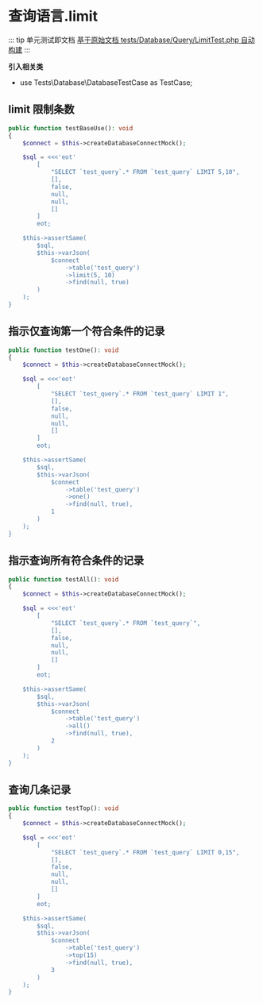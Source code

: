 # 查询语言.limit

::: tip 单元测试即文档
[基于原始文档 tests/Database/Query/LimitTest.php 自动构建](https://github.com/hunzhiwange/framework/blob/master/tests/Database/Query/LimitTest.php)
:::
    
**引入相关类**

 * use Tests\Database\DatabaseTestCase as TestCase;

## limit 限制条数

``` php
public function testBaseUse(): void
{
    $connect = $this->createDatabaseConnectMock();

    $sql = <<<'eot'
        [
            "SELECT `test_query`.* FROM `test_query` LIMIT 5,10",
            [],
            false,
            null,
            null,
            []
        ]
        eot;

    $this->assertSame(
        $sql,
        $this->varJson(
            $connect
                ->table('test_query')
                ->limit(5, 10)
                ->find(null, true)
        )
    );
}
```
    
## 指示仅查询第一个符合条件的记录

``` php
public function testOne(): void
{
    $connect = $this->createDatabaseConnectMock();

    $sql = <<<'eot'
        [
            "SELECT `test_query`.* FROM `test_query` LIMIT 1",
            [],
            false,
            null,
            null,
            []
        ]
        eot;

    $this->assertSame(
        $sql,
        $this->varJson(
            $connect
                ->table('test_query')
                ->one()
                ->find(null, true),
            1
        )
    );
}
```
    
## 指示查询所有符合条件的记录

``` php
public function testAll(): void
{
    $connect = $this->createDatabaseConnectMock();

    $sql = <<<'eot'
        [
            "SELECT `test_query`.* FROM `test_query`",
            [],
            false,
            null,
            null,
            []
        ]
        eot;

    $this->assertSame(
        $sql,
        $this->varJson(
            $connect
                ->table('test_query')
                ->all()
                ->find(null, true),
            2
        )
    );
}
```
    
## 查询几条记录

``` php
public function testTop(): void
{
    $connect = $this->createDatabaseConnectMock();

    $sql = <<<'eot'
        [
            "SELECT `test_query`.* FROM `test_query` LIMIT 0,15",
            [],
            false,
            null,
            null,
            []
        ]
        eot;

    $this->assertSame(
        $sql,
        $this->varJson(
            $connect
                ->table('test_query')
                ->top(15)
                ->find(null, true),
            3
        )
    );
}
```